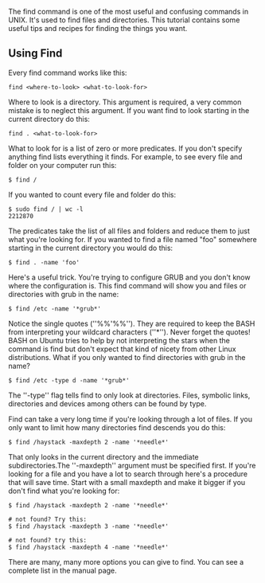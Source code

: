 The find command is one of the most useful and confusing commands in UNIX. It's used to find files and directories. This tutorial contains some useful tips and recipes for finding the things you want.

## Using Find 

Every find command works like this:

```
find <where-to-look> <what-to-look-for>
```

Where to look is a directory. This argument is required, a very common mistake is to neglect this argument. If you want find to look starting in the current directory do this:

```
find . <what-to-look-for>
```

What to look for is a list of zero or more predicates. If you don't specify anything find lists everything it finds. For example, to see every file and folder on your computer run this:

```
$ find /
```

If you wanted to count every file and folder do this:

```
$ sudo find / | wc -l
2212870
```

The predicates take the list of all files and folders and reduce them to just what you're looking for. If you wanted to find a file named "foo" somewhere starting in the current directory you would do this:

```
$ find . -name 'foo'
```

Here's a useful trick. You're trying to configure GRUB and you don't know where the configuration is. This find command will show you and files or directories with grub in the name:

```
$ find /etc -name '*grub*'
```

Notice the single quotes (''%%'%%''). They are required to keep the BASH from interpreting your wildcard characters (''*''). Never forget the quotes! BASH on Ubuntu tries to help by not interpreting the stars when the command is find but don't expect that kind of nicety from other Linux distributions. What if you only wanted to find directories with grub in the name?

```
$ find /etc -type d -name '*grub*'
```

The ''-type'' flag tells find to only look at directories. Files, symbolic links, directories and devices among others can be found by type. 

Find can take a very long time if you're looking through a lot of files. If you only want to limit how many directories find descends you do this:

```
$ find /haystack -maxdepth 2 -name '*needle*'
```

That only looks in the current directory and the immediate subdirectories.The ''-maxdepth'' argument must be specified first. If you're looking for a file and you have a lot to search through here's a procedure that will save time. Start with a small maxdepth and make it bigger if you don't find what you're looking for:

```
$ find /haystack -maxdepth 2 -name '*needle*'

# not found? Try this:
$ find /haystack -maxdepth 3 -name '*needle*'

# not found? try this:
$ find /haystack -maxdepth 4 -name '*needle*'
```

There are many, many more options you can give to find. You can see a complete list in the manual page.